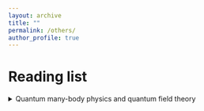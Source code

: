 ```yaml
---
layout: archive
title: ""
permalink: /others/
author_profile: true
---
```


<!-- {% if author.googlescholar %}
  You can also find my articles on <u><a href="{{author.googlescholar}}">my Google Scholar profile</a>.</u>
{% endif %}

{% include base_path %}

{% for post in site.publications reversed %}
  {% include archive-single.html %}
{% endfor %} -->

# Reading list
<details>
<summary> 
Quantum many-body physics and quantum field theory 
</summary>
<br>
<li>Nonequilibrium many-body theory of quantum systems - a modern introduction by Gianluca Stefanucci and Robert van Leeuwen</li>
<li>Quantum theory of many-particle systems by Alexcander L. Fetter and John Dirk Walacka</li>
<li>Quantum many-particle systems by John W. Negele and Henri Orland</li>
<li>Introduction to many-body physics by Piers Coleman</li>
<li>Methods of quantum field theory in statistical physics by A. A. Abrikosove, L. P. Gorkov and I. E. Dzyaloshinski</li>
<li>A guide to Feynman diagrams in the many-body problem by Richard D. Mattuck</li>
<li>Condensed matter field theory by Alexander Altland and Ben Simons</li>
<li>Quantum field theory of non-equilibium states by Jorgen Rammer</li>
<li>Field theory of non-equilibrium systems by Alex Kamenev</li>
</details>


